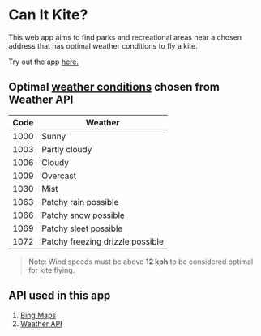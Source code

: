 # Can It Kite?

This web app aims to find parks and recreational areas near a chosen address that has optimal weather conditions to fly a kite.

Try out the app [here.](http://www.google.com)

## Optimal [weather conditions](https://www.weatherapi.com/docs/weather_conditions.json) chosen from Weather API
|Code|Weather|
|---|---|
|1000|Sunny|
|1003|Partly cloudy|
|1006|Cloudy|
|1009|Overcast|
|1030|Mist|
|1063|Patchy rain possible|
|1066|Patchy snow possible|
|1069|Patchy sleet possible|
|1072|Patchy freezing drizzle possible|

> Note: Wind speeds must be above **12 kph** to be considered optimal for kite flying.

## API used in this app

1. [Bing Maps](https://www.microsoft.com/en-us/maps/choose-your-bing-maps-api)
2. [Weather API](https://www.weatherapi.com/)
